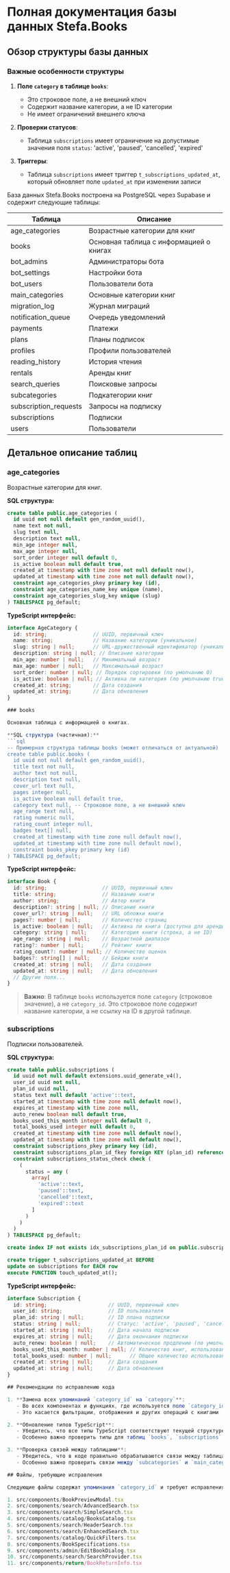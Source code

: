 # Полная документация базы данных Stefa.Books

## Обзор структуры базы данных

### Важные особенности структуры

1. **Поле `category` в таблице `books`**:
   - Это строковое поле, а не внешний ключ
   - Содержит название категории, а не ID категории
   - Не имеет ограничений внешнего ключа

2. **Проверки статусов**:
   - Таблица `subscriptions` имеет ограничение на допустимые значения поля `status`: 'active', 'paused', 'cancelled', 'expired'

3. **Триггеры**:
   - Таблица `subscriptions` имеет триггер `t_subscriptions_updated_at`, который обновляет поле `updated_at` при изменении записи

База данных Stefa.Books построена на PostgreSQL через Supabase и содержит следующие таблицы:

| Таблица | Описание |
|---------|----------|
| age_categories | Возрастные категории для книг |
| books | Основная таблица с информацией о книгах |
| bot_admins | Администраторы бота |
| bot_settings | Настройки бота |
| bot_users | Пользователи бота |
| main_categories | Основные категории книг |
| migration_log | Журнал миграций |
| notification_queue | Очередь уведомлений |
| payments | Платежи |
| plans | Планы подписок |
| profiles | Профили пользователей |
| reading_history | История чтения |
| rentals | Аренды книг |
| search_queries | Поисковые запросы |
| subcategories | Подкатегории книг |
| subscription_requests | Запросы на подписку |
| subscriptions | Подписки |
| users | Пользователи |

## Детальное описание таблиц

### age_categories

Возрастные категории для книг.

**SQL структура:**
```sql
create table public.age_categories (
  id uuid not null default gen_random_uuid(),
  name text not null,
  slug text null,
  description text null,
  min_age integer null,
  max_age integer null,
  sort_order integer null default 0,
  is_active boolean null default true,
  created_at timestamp with time zone not null default now(),
  updated_at timestamp with time zone not null default now(),
  constraint age_categories_pkey primary key (id),
  constraint age_categories_name_key unique (name),
  constraint age_categories_slug_key unique (slug)
) TABLESPACE pg_default;
```

**TypeScript интерфейс:**
```typescript
interface AgeCategory {
  id: string;               // UUID, первичный ключ
  name: string;             // Название категории (уникальное)
  slug: string | null;      // URL-дружественный идентификатор (уникальный)
  description: string | null; // Описание категории
  min_age: number | null;   // Минимальный возраст
  max_age: number | null;   // Максимальный возраст
  sort_order: number | null; // Порядок сортировки (по умолчанию 0)
  is_active: boolean | null; // Активна ли категория (по умолчанию true)
  created_at: string;       // Дата создания
  updated_at: string;       // Дата обновления
}

### books

Основная таблица с информацией о книгах.

**SQL структура (частичная):**
```sql
-- Примерная структура таблицы books (может отличаться от актуальной)
create table public.books (
  id uuid not null default gen_random_uuid(),
  title text not null,
  author text not null,
  description text null,
  cover_url text null,
  pages integer null,
  is_active boolean null default true,
  category text null, -- Строковое поле, а не внешний ключ
  age_range text null,
  rating numeric null,
  rating_count integer null,
  badges text[] null,
  created_at timestamp with time zone null default now(),
  updated_at timestamp with time zone null default now(),
  constraint books_pkey primary key (id)
) TABLESPACE pg_default;
```

**TypeScript интерфейс:**
```typescript
interface Book {
  id: string;                  // UUID, первичный ключ
  title: string;               // Название книги
  author: string;              // Автор книги
  description?: string | null; // Описание книги
  cover_url?: string | null;   // URL обложки книги
  pages?: number | null;       // Количество страниц
  is_active: boolean | null;   // Активна ли книга (доступна для аренды)
  category: string | null;     // Категория книги (строка, а не ID)
  age_range: string | null;    // Возрастной диапазон
  rating?: number | null;      // Рейтинг книги
  rating_count?: number | null; // Количество оценок
  badges?: string[] | null;    // Бейджи книги
  created_at: string | null;   // Дата создания
  updated_at: string | null;   // Дата обновления
  // Другие поля...
}
```

> **Важно**: В таблице `books` используется поле `category` (строковое значение), а не `category_id`. Это строковое поле содержит название категории, а не ссылку на ID в другой таблице.

### subscriptions

Подписки пользователей.

**SQL структура:**
```sql
create table public.subscriptions (
  id uuid not null default extensions.uuid_generate_v4(),
  user_id uuid not null,
  plan_id uuid null,
  status text null default 'active'::text,
  started_at timestamp with time zone null default now(),
  expires_at timestamp with time zone null,
  auto_renew boolean null default true,
  books_used_this_month integer null default 0,
  total_books_used integer null default 0,
  created_at timestamp with time zone null default now(),
  updated_at timestamp with time zone null default now(),
  constraint subscriptions_pkey primary key (id),
  constraint subscriptions_plan_id_fkey foreign KEY (plan_id) references plans (id),
  constraint subscriptions_status_check check (
    (
      status = any (
        array[
          'active'::text,
          'paused'::text,
          'cancelled'::text,
          'expired'::text
        ]
      )
    )
  )
) TABLESPACE pg_default;

create index IF not exists idx_subscriptions_plan_id on public.subscriptions using btree (plan_id) TABLESPACE pg_default;

create trigger t_subscriptions_updated_at BEFORE
update on subscriptions for EACH row
execute FUNCTION touch_updated_at();
```

**TypeScript интерфейс:**
```typescript
interface Subscription {
  id: string;                    // UUID, первичный ключ
  user_id: string;               // ID пользователя
  plan_id: string | null;        // ID плана подписки
  status: string | null;         // Статус: 'active', 'paused', 'cancelled', 'expired'
  started_at: string | null;     // Дата начала подписки
  expires_at: string | null;     // Дата окончания подписки
  auto_renew: boolean | null;    // Автоматическое продление (по умолчанию true)
  books_used_this_month: number | null; // Количество книг, использованных в текущем месяце
  total_books_used: number | null;      // Общее количество использованных книг
  created_at: string | null;     // Дата создания
  updated_at: string | null;     // Дата обновления
}

## Рекомендации по исправлению кода

1. **Замена всех упоминаний `category_id` на `category`**:
   - Во всех компонентах и функциях, где используется поле `category_id`, нужно заменить его на `category`
   - Это касается фильтрации, отображения и других операций с книгами

2. **Обновление типов TypeScript**:
   - Убедитесь, что все типы TypeScript соответствуют текущей структуре базы данных
   - Особенно важно проверить типы для таблиц `books`, `subscriptions` и `subscription_requests`

3. **Проверка связей между таблицами**:
   - Убедитесь, что в коде правильно обрабатываются связи между таблицами
   - Особенно важно проверить связи между `subcategories` и `main_categories`, а также между `subscriptions` и `plans`

## Файлы, требующие исправления

Следующие файлы содержат упоминания `category_id` и требуют исправления:

1. src/components/BookPreviewModal.tsx
2. src/components/search/AdvancedSearch.tsx
3. src/components/search/SimpleSearch.tsx
4. src/components/catalog/BooksCatalog.tsx
5. src/components/search/HeaderSearch.tsx
6. src/components/search/EnhancedSearch.tsx
7. src/components/catalog/QuickFilters.tsx
8. src/components/BookSpecifications.tsx
9. src/components/admin/EditBookDialog.tsx
10. src/components/search/SearchProvider.tsx
11. src/components/return/BookReturnInfo.tsx
